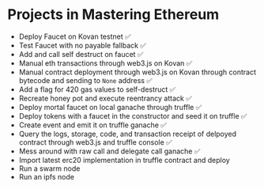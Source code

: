 # Projects in Mastering Ethereum

- Deploy Faucet on Kovan testnet ✅
- Test Faucet with no payable fallback ✅
- Add and call self destruct on faucet ✅
- Manual eth transactions through web3.js on Kovan ✅
- Manual contract deployment through web3.js on Kovan through contract bytecode and sending to `None` address ✅
- Add a flag for 420 gas values to self-destruct ✅
- Recreate honey pot and execute reentrancy attack ✅
- Deploy mortal faucet on local ganache through truffle ✅
- Deploy tokens with a faucet in the constructor and seed it on truffle ✅
- Create event and emit it on truffle ganache ✅
- Query the logs, storage, code, and transaction receipt of delpoyed contract through web3.js and truffle console ✅
- Mess around with raw call and delegate call ganache ✅
- Import latest erc20 implementation in truffle contract and deploy
- Run a swarm node
- Run an ipfs node

